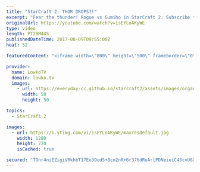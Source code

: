 ```yaml
---
title: "StarCraft 2: THOR DROPS?!"
excerpt: "Fear the thunder! Rogue vs Gumiho in StarCraft 2. Subscribe for more videos: http://lowko.tv/youtube Intense Zerg vs Protoss: https://goo.gl/D6Qj6z  Terran Mech has been going through quite a few changes lately. Gumiho has figured out a way to make it viable against Zerg where it was considered to be"
originalUrl: https://youtube.com/watch?v=isEYLoAKyWE
type: video
length: PT28M44S
publishedDateTime: 2017-08-09T09:55:00Z
heat: 52

featuredContent: "<iframe width=\"800\" height=\"500\" frameborder=\"0\" src=\"https://www.youtube.com/embed/isEYLoAKyWE\" allow=\"accelerometer; autoplay; encrypted-media; gyroscope; picture-in-picture\" allowfullscreen></iframe>"

provider:
  name: LowkoTV
  domain: lowko.tv
  images:
    - url: https://everyday-cc.github.io/starcraft2/assets/images/organizations/lowko.tv-50x50.jpg
      width: 50
      height: 50

topics:
  - StarCraft 2

images:
  - url: https://i.ytimg.com/vi/isEYLoAKyWE/maxresdefault.jpg
    width: 1280
    height: 720
    isCached: true

secured: "TOnr4niEZigiVRkhbT17Eo3Oud5+8cm2nR+6r376dRuArlPDNeiuiC45cvU6XapqB7Mt2L44U8bkrbTl3uZQs6ouVHgNQ666A6pgCD2lKxBe8/ghtL6G//Qh3S6zDGWbCsMv/r5VW5Kjzg+iXNzFIU//2kfx3xlz4+3F2l+HtaKXnlLN+iOprZbfzXM9rCpIsj3fSR73n3YV1/VZks6QR6R9GKt5rsmt8SrTWYaKmF6Ostu+jBshmt3Nz0h2kZLLaLcjCzfAy4MSZa9i/MTXhHxcXi59ayPvcQljIdK3tSiseeYaZFqCnvsb2xeBFg4HmQzY0b2iZY04fgdTliZHL8S6YLFegvK67mqzVTmMUKuaktPwyiawr1566JMoF+NoIQCpLip6mg+4PL1dc8S020w0yy99zRNAOUjfrekCgejBunkV7FpH/3rH2LLX0zGJ;obkjNe+EBShYOWCRcjmg+A=="
---
```


